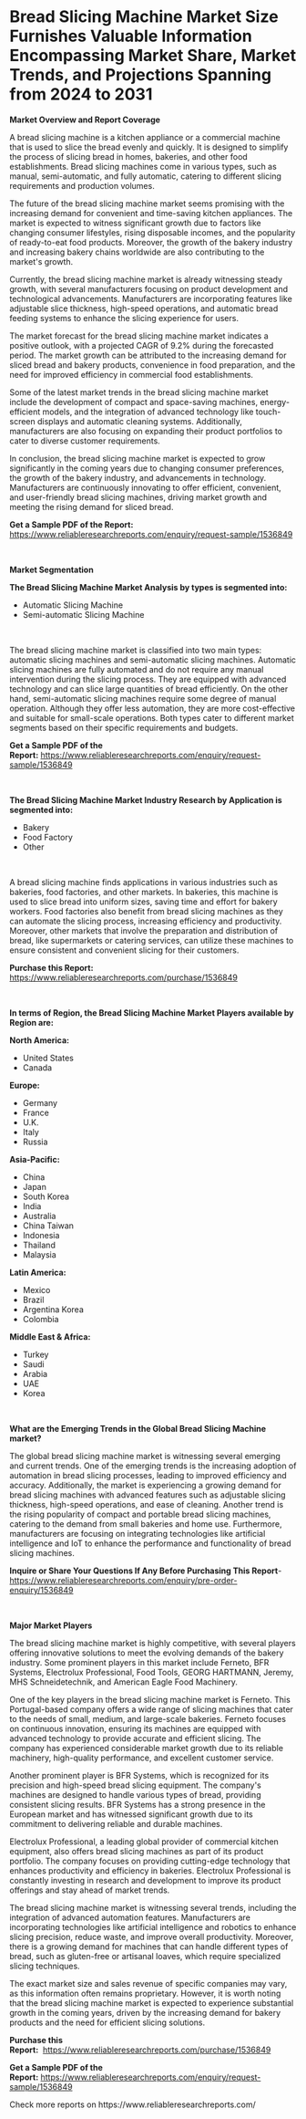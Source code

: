 <p><h1>Bread Slicing Machine Market Size Furnishes Valuable Information Encompassing Market Share, Market Trends, and Projections Spanning from 2024 to 2031</h1></p><p><strong>Market Overview and Report Coverage</strong></p>
<p><p>A bread slicing machine is a kitchen appliance or a commercial machine that is used to slice the bread evenly and quickly. It is designed to simplify the process of slicing bread in homes, bakeries, and other food establishments. Bread slicing machines come in various types, such as manual, semi-automatic, and fully automatic, catering to different slicing requirements and production volumes.</p><p>The future of the bread slicing machine market seems promising with the increasing demand for convenient and time-saving kitchen appliances. The market is expected to witness significant growth due to factors like changing consumer lifestyles, rising disposable incomes, and the popularity of ready-to-eat food products. Moreover, the growth of the bakery industry and increasing bakery chains worldwide are also contributing to the market's growth.</p><p>Currently, the bread slicing machine market is already witnessing steady growth, with several manufacturers focusing on product development and technological advancements. Manufacturers are incorporating features like adjustable slice thickness, high-speed operations, and automatic bread feeding systems to enhance the slicing experience for users.</p><p>The market forecast for the bread slicing machine market indicates a positive outlook, with a projected CAGR of 9.2% during the forecasted period. The market growth can be attributed to the increasing demand for sliced bread and bakery products, convenience in food preparation, and the need for improved efficiency in commercial food establishments.</p><p>Some of the latest market trends in the bread slicing machine market include the development of compact and space-saving machines, energy-efficient models, and the integration of advanced technology like touch-screen displays and automatic cleaning systems. Additionally, manufacturers are also focusing on expanding their product portfolios to cater to diverse customer requirements.</p><p>In conclusion, the bread slicing machine market is expected to grow significantly in the coming years due to changing consumer preferences, the growth of the bakery industry, and advancements in technology. Manufacturers are continuously innovating to offer efficient, convenient, and user-friendly bread slicing machines, driving market growth and meeting the rising demand for sliced bread.</p></p>
<p><strong>Get a Sample PDF of the Report:</strong> <a href="https://www.reliableresearchreports.com/enquiry/request-sample/1536849">https://www.reliableresearchreports.com/enquiry/request-sample/1536849</a></p>
<p>&nbsp;</p>
<p><strong>Market Segmentation</strong></p>
<p><strong>The Bread Slicing Machine Market Analysis by types is segmented into:</strong></p>
<p><ul><li>Automatic Slicing Machine</li><li>Semi-automatic Slicing Machine</li></ul></p>
<p>&nbsp;</p>
<p><p>The bread slicing machine market is classified into two main types: automatic slicing machines and semi-automatic slicing machines. Automatic slicing machines are fully automated and do not require any manual intervention during the slicing process. They are equipped with advanced technology and can slice large quantities of bread efficiently. On the other hand, semi-automatic slicing machines require some degree of manual operation. Although they offer less automation, they are more cost-effective and suitable for small-scale operations. Both types cater to different market segments based on their specific requirements and budgets.</p></p>
<p><strong>Get a Sample PDF of the Report:</strong>&nbsp;<a href="https://www.reliableresearchreports.com/enquiry/request-sample/1536849">https://www.reliableresearchreports.com/enquiry/request-sample/1536849</a></p>
<p>&nbsp;</p>
<p><strong>The Bread Slicing Machine Market Industry Research by Application is segmented into:</strong></p>
<p><ul><li>Bakery</li><li>Food Factory</li><li>Other</li></ul></p>
<p>&nbsp;</p>
<p><p>A bread slicing machine finds applications in various industries such as bakeries, food factories, and other markets. In bakeries, this machine is used to slice bread into uniform sizes, saving time and effort for bakery workers. Food factories also benefit from bread slicing machines as they can automate the slicing process, increasing efficiency and productivity. Moreover, other markets that involve the preparation and distribution of bread, like supermarkets or catering services, can utilize these machines to ensure consistent and convenient slicing for their customers.</p></p>
<p><strong>Purchase this Report:</strong>&nbsp; <a href="https://www.reliableresearchreports.com/purchase/1536849">https://www.reliableresearchreports.com/purchase/1536849</a></p>
<p>&nbsp;</p>
<p><strong>In terms of Region, the Bread Slicing Machine Market Players available by Region are:</strong></p>
<p>
    <p> <strong> North America: </strong>
        <ul>
            <li>United States</li>
            <li>Canada</li>
        </ul>
        </p> 
    <p> <strong> Europe: </strong>
        <ul>
            <li>Germany</li>
            <li>France</li>
            <li>U.K.</li>
            <li>Italy</li>
            <li>Russia</li>
        </ul>
        </p> 
    <p> <strong> Asia-Pacific: </strong>
        <ul>
            <li>China</li>
            <li>Japan</li>
            <li>South Korea</li>
            <li>India</li>
            <li>Australia</li>
            <li>China Taiwan</li>
            <li>Indonesia</li>
            <li>Thailand</li>
            <li>Malaysia</li>
        </ul>
        </p> 
    <p> <strong> Latin America: </strong>
        <ul>
            <li>Mexico</li>
            <li>Brazil</li>
            <li>Argentina Korea</li>
            <li>Colombia</li>
        </ul>
        </p> 
    <p> <strong> Middle East & Africa: </strong>
        <ul>
            <li>Turkey</li>
            <li>Saudi</li>
            <li>Arabia</li>
            <li>UAE</li>
            <li>Korea</li>
        </ul>
    </p>
    </p>
<p>&nbsp;</p>
<p><strong>What are the Emerging Trends in the Global Bread Slicing Machine market?</strong></p>
<p><p>The global bread slicing machine market is witnessing several emerging and current trends. One of the emerging trends is the increasing adoption of automation in bread slicing processes, leading to improved efficiency and accuracy. Additionally, the market is experiencing a growing demand for bread slicing machines with advanced features such as adjustable slicing thickness, high-speed operations, and ease of cleaning. Another trend is the rising popularity of compact and portable bread slicing machines, catering to the demand from small bakeries and home use. Furthermore, manufacturers are focusing on integrating technologies like artificial intelligence and IoT to enhance the performance and functionality of bread slicing machines.</p></p>
<p><strong>Inquire or Share Your Questions If Any Before Purchasing This Report</strong>- <a href="https://www.reliableresearchreports.com/enquiry/pre-order-enquiry/1536849">https://www.reliableresearchreports.com/enquiry/pre-order-enquiry/1536849</a></p>
<p>&nbsp;</p>
<p><strong>Major Market Players</strong></p>
<p><p>The bread slicing machine market is highly competitive, with several players offering innovative solutions to meet the evolving demands of the bakery industry. Some prominent players in this market include Ferneto, BFR Systems, Electrolux Professional, Food Tools, GEORG HARTMANN, Jeremy, MHS Schneidetechnik, and American Eagle Food Machinery.</p><p>One of the key players in the bread slicing machine market is Ferneto. This Portugal-based company offers a wide range of slicing machines that cater to the needs of small, medium, and large-scale bakeries. Ferneto focuses on continuous innovation, ensuring its machines are equipped with advanced technology to provide accurate and efficient slicing. The company has experienced considerable market growth due to its reliable machinery, high-quality performance, and excellent customer service.</p><p>Another prominent player is BFR Systems, which is recognized for its precision and high-speed bread slicing equipment. The company's machines are designed to handle various types of bread, providing consistent slicing results. BFR Systems has a strong presence in the European market and has witnessed significant growth due to its commitment to delivering reliable and durable machines.</p><p>Electrolux Professional, a leading global provider of commercial kitchen equipment, also offers bread slicing machines as part of its product portfolio. The company focuses on providing cutting-edge technology that enhances productivity and efficiency in bakeries. Electrolux Professional is constantly investing in research and development to improve its product offerings and stay ahead of market trends.</p><p>The bread slicing machine market is witnessing several trends, including the integration of advanced automation features. Manufacturers are incorporating technologies like artificial intelligence and robotics to enhance slicing precision, reduce waste, and improve overall productivity. Moreover, there is a growing demand for machines that can handle different types of bread, such as gluten-free or artisanal loaves, which require specialized slicing techniques.</p><p>The exact market size and sales revenue of specific companies may vary, as this information often remains proprietary. However, it is worth noting that the bread slicing machine market is expected to experience substantial growth in the coming years, driven by the increasing demand for bakery products and the need for efficient slicing solutions.</p></p>
<p><strong>Purchase this Report:</strong>&nbsp;&nbsp;<a href="https://www.reliableresearchreports.com/purchase/1536849">https://www.reliableresearchreports.com/purchase/1536849</a></p>
<p></p>
<p><strong>Get a Sample PDF of the Report:</strong>&nbsp;<a href="https://www.reliableresearchreports.com/enquiry/request-sample/1536849">https://www.reliableresearchreports.com/enquiry/request-sample/1536849</a></p>
<p>Check more reports on https://www.reliableresearchreports.com/</p>
